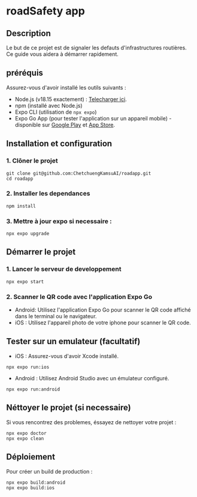 # roadSafety app


## Description
Le but de ce projet est de signaler les defauts d'infrastructures routières. Ce guide vous aidera à démarrer rapidement.

## préréquis
Assurez-vous d'avoir installé les outils suivants : 

* Node.js (v18.15 exactement) : [Telecharger ici](https://nodejs.org/en).
* npm (installé avec Node.js)
* Expo CLI (utilisation de `npx expo`)
* Expo Go App (pour tester l'application sur un appareil mobile) - disponible sur [Google Play](https://play.google.com/store/games?pli=1)
 et [App Store](https://www.apple.com/app-store/).

## Installation et configuration

### 1. Clôner le projet
```
git clone git@github.com:ChetchuengKamsuAI/roadapp.git
cd roadapp
```
### 2. Installer les dependances
```
npm install
```
### 3. Mettre à jour expo si necessaire :
```
npx expo upgrade
```

## Démarrer le projet 

### 1. Lancer le serveur de developpement
```
npx expo start
```
### 2. Scanner le QR code avec l'application Expo Go

* Android:
Utilisez l'application Expo Go pour scanner le QR code affiché dans le terminal ou le navigateur.
* iOS : 
Utilisez l'appareil photo de votre iphone pour scanner le QR code.

## Tester sur un emulateur (facultatif)

* iOS : Assurez-vous d'avoir Xcode installé.
```
npx expo run:ios
```
* Android : Utilisez Android Studio avec un émulateur configuré.
```
npx expo run:android
```

## Néttoyer le projet (si necessaire)
Si vous rencontrez des problemes, éssayez de nettoyer votre projet : 
```
npx expo doctor
npx expo clean
```

## Déploiement 
Pour créer un build de production : 
```
npx expo build:android
npx expo build:ios
```
